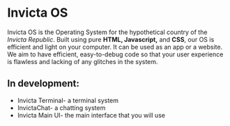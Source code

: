# Invicta OS
Invicta OS is the Operating System for the hypothetical country of the _Invicta Republic_. Built using pure **HTML, Javascript,** and **CSS**, our OS is efficient and light on your computer.
It can be used as an app or a website. We aim to have efficient, easy-to-debug code so that your user experience is flawless and lacking of any glitches in the system.
## In development:
+ Invicta Terminal- a terminal system
+ InvictaChat- a chatting system
+ Invicta Main UI- the main interface that you will use

